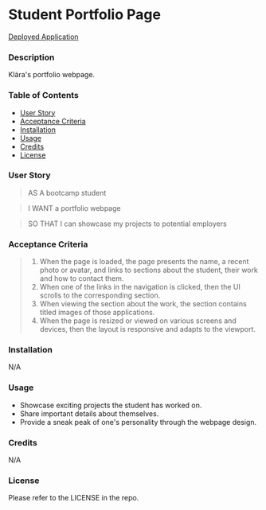 # Student Portfolio Page

[Deployed Application](https://volfovaklara.github.io/student-portfolio-page/)

### Description
Klára's portfolio webpage.

### Table of Contents
* [User Story](#user-story) 
* [Acceptance Criteria](#acceptance-criteria)
* [Installation](#installation)
* [Usage](#usage)
* [Credits](#credits)
* [License](#license)

### User Story
> AS A bootcamp student

> I WANT a portfolio webpage

> SO THAT I can showcase my projects to potential employers

### Acceptance Criteria
> 1. When the page is loaded, the page presents the name, a recent photo or avatar, and links to sections about the student, their work and how to contact them.
> 2. When one of the links in the navigation is clicked, then the UI scrolls to the corresponding section.
> 3. When viewing the section about the work, the section contains titled images of those applications.
> 4. When the page is resized or viewed on various screens and devices, then the layout is responsive and adapts to the viewport.

### Installation
N/A

### Usage
+ Showcase exciting projects the student has worked on.
+ Share important details about themselves.
+ Provide a sneak peak of one's personality through the webpage design.

### Credits
N/A

### License
Please refer to the LICENSE in the repo.
